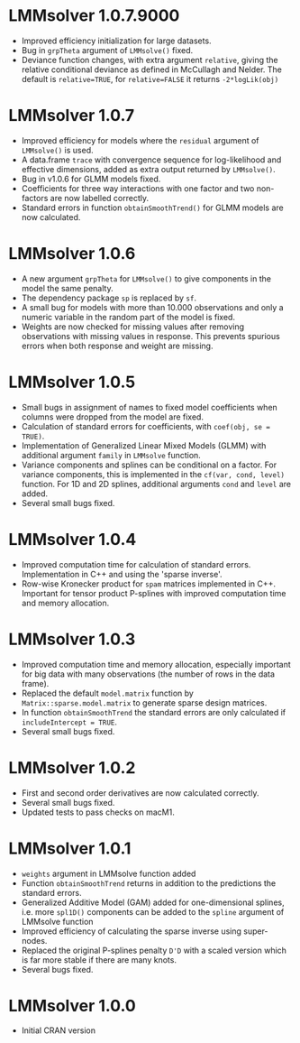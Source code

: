 # LMMsolver 1.0.7.9000

-   Improved efficiency initialization for large datasets.
-   Bug in `grpTheta` argument of `LMMsolve()` fixed. 
-   Deviance function changes, with extra argument `relative`, giving the relative conditional deviance as defined in McCullagh and Nelder. The default is `relative=TRUE`, for `relative=FALSE` it returns `-2*logLik(obj)`

# LMMsolver 1.0.7

-   Improved efficiency for models where the `residual` argument of `LMMsolve()` is used.
-   A data.frame `trace` with convergence sequence for log-likelihood and effective dimensions, added as extra output returned by `LMMsolve()`.
-   Bug in v1.0.6 for GLMM models fixed.
-   Coefficients for three way interactions with one factor and two non-factors are now labelled correctly.
-   Standard errors in function `obtainSmoothTrend()` for GLMM models are now calculated.

# LMMsolver 1.0.6

-   A new argument `grpTheta` for `LMMsolve()` to give components in the model the same penalty. 
-   The dependency package `sp` is replaced by `sf`.
-   A small bug for models with more than 10.000 observations and only a numeric variable in the random part of the model is fixed.
-   Weights are now checked for missing values after removing observations with missing values in response. This prevents spurious errors when both response and weight are missing.

# LMMsolver 1.0.5

-   Small bugs in assignment of names to fixed model coefficients when columns were dropped from the model are fixed.  
-   Calculation of standard errors for coefficients, with `coef(obj, se = TRUE)`.
-   Implementation of Generalized Linear Mixed Models (GLMM) with additional argument `family` in `LMMsolve` function.
-   Variance components and splines can be conditional on a factor. For variance components, this is implemented in the `cf(var, cond, level)` function. For 1D and 2D splines, additional arguments `cond` and `level` are added. 
-   Several small bugs fixed. 

# LMMsolver 1.0.4

-   Improved computation time for calculation of standard errors. Implementation in C++ and using the 'sparse inverse'. 
-   Row-wise Kronecker product for `spam` matrices implemented in C++. Important for tensor product P-splines with improved computation time and memory allocation.  

# LMMsolver 1.0.3

-   Improved computation time and memory allocation, especially important for big data with many observations (the number of rows in the data frame).
-   Replaced the default `model.matrix` function by `Matrix::sparse.model.matrix` to generate sparse design matrices.
-   In function `obtainSmoothTrend` the standard errors are only calculated if `includeIntercept = TRUE`. 
-   Several small bugs fixed.

# LMMsolver 1.0.2

-   First and second order derivatives are now calculated correctly.
-   Several small bugs fixed.
-   Updated tests to pass checks on macM1.

# LMMsolver 1.0.1

-   `weights` argument in LMMsolve function added
-   Function `obtainSmoothTrend` returns in addition to the predictions the standard errors.
-   Generalized Additive Model (GAM) added for one-dimensional splines, i.e. more `spl1D()` components can be added to the `spline` argument of LMMsolve function
-   Improved efficiency of calculating the sparse inverse using super-nodes.
-   Replaced the original P-splines penalty `D'D` with a scaled version which is far more stable if there are many knots.    
-   Several bugs fixed.

# LMMsolver 1.0.0

-   Initial CRAN version
